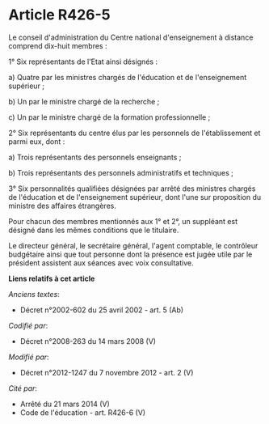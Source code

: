 # Article R426-5

Le conseil d'administration du Centre national d'enseignement à distance comprend dix-huit membres : 

1° Six représentants de l'Etat ainsi désignés : 

a) Quatre par les ministres chargés de l'éducation et de l'enseignement supérieur ; 

b) Un par le ministre chargé de la recherche ; 

c) Un par le ministre chargé de la formation professionnelle ; 

2° Six représentants du centre élus par les personnels de l'établissement et parmi eux, dont : 

a) Trois représentants des personnels enseignants ; 

b) Trois représentants des personnels administratifs et techniques ; 

3° Six personnalités qualifiées désignées par arrêté des ministres chargés de l'éducation et de l'enseignement supérieur,
dont l'une sur proposition du ministre des affaires étrangères. 

Pour chacun des membres mentionnés aux 1° et 2°, un suppléant est désigné dans les mêmes conditions que le titulaire. 

Le directeur général, le secrétaire général, l'agent comptable, le        contrôleur budgétaire ainsi que tout personne dont
la présence est jugée utile par le président assistent aux séances avec voix consultative.

**Liens relatifs à cet article**

_Anciens textes_:

  - Décret n°2002-602 du 25 avril 2002 - art. 5 (Ab)

_Codifié par_:

  - Décret n°2008-263 du 14 mars 2008 (V)

_Modifié par_:

  - Décret n°2012-1247 du 7 novembre 2012 - art. 2 (V)

_Cité par_:

  - Arrêté du 21 mars 2014 (V)
  - Code de l'éducation - art. R426-6 (V)
